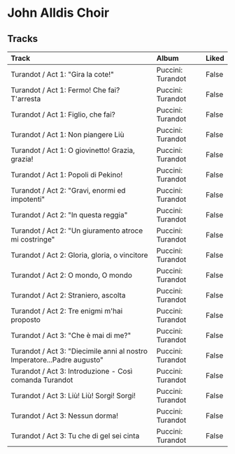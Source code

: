 # John Alldis Choir

## Tracks

| Track                                                                   | Album             | Liked   |
|:------------------------------------------------------------------------|:------------------|:--------|
| Turandot / Act 1: "Gira la cote!"                                       | Puccini: Turandot | False   |
| Turandot / Act 1: Fermo! Che fai? T'arresta                             | Puccini: Turandot | False   |
| Turandot / Act 1: Figlio, che fai?                                      | Puccini: Turandot | False   |
| Turandot / Act 1: Non piangere Liù                                      | Puccini: Turandot | False   |
| Turandot / Act 1: O giovinetto! Grazia, grazia!                         | Puccini: Turandot | False   |
| Turandot / Act 1: Popoli di Pekino!                                     | Puccini: Turandot | False   |
| Turandot / Act 2: "Gravi, enormi ed impotenti"                          | Puccini: Turandot | False   |
| Turandot / Act 2: "In questa reggia"                                    | Puccini: Turandot | False   |
| Turandot / Act 2: "Un giuramento atroce mi costringe"                   | Puccini: Turandot | False   |
| Turandot / Act 2: Gloria, gloria, o vincitore                           | Puccini: Turandot | False   |
| Turandot / Act 2: O mondo, O mondo                                      | Puccini: Turandot | False   |
| Turandot / Act 2: Straniero, ascolta                                    | Puccini: Turandot | False   |
| Turandot / Act 2: Tre enigmi m'hai proposto                             | Puccini: Turandot | False   |
| Turandot / Act 3: "Che è mai di me?"                                    | Puccini: Turandot | False   |
| Turandot / Act 3: "Diecimile anni al nostro Imperatore...Padre augusto" | Puccini: Turandot | False   |
| Turandot / Act 3: Introduzione - Così comanda Turandot                  | Puccini: Turandot | False   |
| Turandot / Act 3: Liù! Liù! Sorgi! Sorgi!                               | Puccini: Turandot | False   |
| Turandot / Act 3: Nessun dorma!                                         | Puccini: Turandot | False   |
| Turandot / Act 3: Tu che di gel sei cinta                               | Puccini: Turandot | False   |